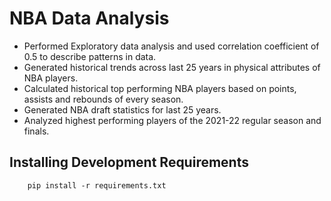 # NBA Data Analysis

<ul>
  <li>Performed Exploratory data analysis and used correlation coefficient of 0.5 to describe patterns in data.</li>
  <li>Generated historical trends across last 25 years in physical attributes of NBA players.</li>
  <li>Calculated historical top performing NBA players based on points, assists and rebounds of every season.</li>
  <li>Generated NBA draft statistics for last 25 years.</li>
  <li>Analyzed highest performing players of the 2021-22 regular season and finals.</li>
</ul>

## Installing Development Requirements

```
    pip install -r requirements.txt
```
